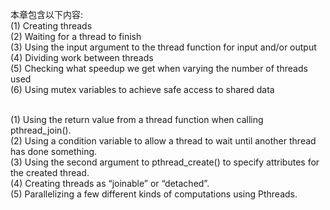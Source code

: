 本章包含以下内容:<br />
(1) Creating threads<br />
(2) Waiting for a thread to finish<br />
(3) Using the input argument to the thread function for input and/or output<br />
(4) Dividing work between threads<br />
(5) Checking what speedup we get when varying the number of threads used<br />
(6) Using mutex variables to achieve safe access to shared data<br /><br />


(1) Using the return value from a thread function when calling pthread_join().<br />
(2) Using a condition variable to allow a thread to wait until another thread has done something.<br />
(3) Using the second argument to pthread_create() to specify attributes for the created thread.<br />
(4) Creating threads as “joinable” or “detached”.<br />
(5) Parallelizing a few different kinds of computations using Pthreads.<br />